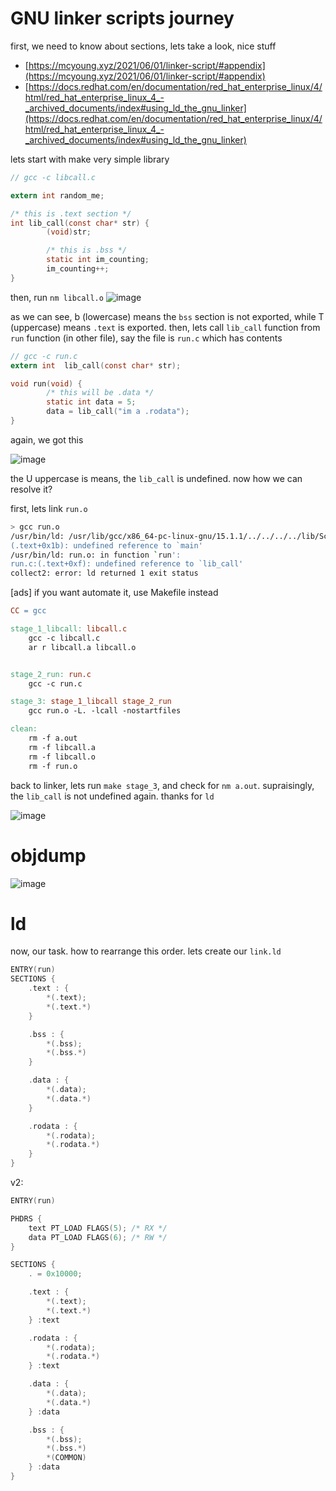 # GNU linker scripts journey

first, we need to know about sections, lets take a look, nice stuff

- [https://mcyoung.xyz/2021/06/01/linker-script/#appendix](https://mcyoung.xyz/2021/06/01/linker-script/#appendix)
- [https://docs.redhat.com/en/documentation/red_hat_enterprise_linux/4/html/red_hat_enterprise_linux_4_-_archived_documents/index#using_ld_the_gnu_linker](https://docs.redhat.com/en/documentation/red_hat_enterprise_linux/4/html/red_hat_enterprise_linux_4_-_archived_documents/index#using_ld_the_gnu_linker)

lets start with make very simple library

```c
// gcc -c libcall.c

extern int random_me;

/* this is .text section */
int lib_call(const char* str) {
        (void)str;

        /* this is .bss */
        static int im_counting;
        im_counting++;
}
```

then, run `nm libcall.o`
![image](/assets/7536e425e8a27c20b49228491904def3f58f23c9d9989eb537744c638817697c211122447ed8cbf5fed7e7f91648d019a4a19e6e8f35683fbfc0e5a0.png)

as we can see, b (lowercase) means the `bss` section is not exported, while T (uppercase) means `.text` is exported. then, lets call `lib_call` function from `run` function (in other file), say the file is `run.c` which has contents

```c
// gcc -c run.c
extern int  lib_call(const char* str);

void run(void) {
        /* this will be .data */
        static int data = 5;
        data = lib_call("im a .rodata");
}
```

again, we got this

![image](/assets/9d5ca7a30c57e872e52778eed34af90ddbfc56cbc1ec89b5bd73f75310a29996f4d23d9808827208f5fea5b8ed8662ee95b1c3a3637d63f816e3b146.png)

the U uppercase is means, the `lib_call` is undefined. now how we can resolve it?

first, lets link `run.o`
```sh
> gcc run.o
/usr/bin/ld: /usr/lib/gcc/x86_64-pc-linux-gnu/15.1.1/../../../../lib/Scrt1.o: in function `_start':
(.text+0x1b): undefined reference to `main'
/usr/bin/ld: run.o: in function `run':
run.c:(.text+0xf): undefined reference to `lib_call'
collect2: error: ld returned 1 exit status
```

[ads]
if you want automate it, use Makefile instead

```Makefile
CC = gcc

stage_1_libcall: libcall.c
	gcc -c libcall.c
	ar r libcall.a libcall.o


stage_2_run: run.c
	gcc -c run.c

stage_3: stage_1_libcall stage_2_run
	gcc run.o -L. -lcall -nostartfiles

clean:
	rm -f a.out
	rm -f libcall.a
	rm -f libcall.o
	rm -f run.o
```

back to linker, lets run `make stage_3`, and check for `nm a.out`. supraisingly, the `lib_call` is not undefined again. thanks for `ld`

![image](/assets/3d0ffb5e120f5d3030b8a5a715f0724c35c553ce1e7f3ce10e28c9200b1fef528e88be8384c81a129d10443ce9e1788295e86b5234b53df0c8aab4dc.png)

# objdump

![image](/assets/cd8d13d2935dc8fa5f9df1471b11c7cfec2585069abf1e84b70d84d253b97095a2b86e1052bd8f5ffcfb584997f8f968f3ee15b8ee34f548ffce1996.png)

# ld
now, our task. how to rearrange this order. lets create our `link.ld`

```c
ENTRY(run) 
SECTIONS {
    .text : {
        *(.text);
        *(.text.*)
    }

    .bss : {
        *(.bss);
        *(.bss.*)
    }

    .data : {
        *(.data);
        *(.data.*)
    }

    .rodata : {
        *(.rodata);
        *(.rodata.*)
    }
}
```

v2:
```c
ENTRY(run)

PHDRS {
    text PT_LOAD FLAGS(5); /* RX */
    data PT_LOAD FLAGS(6); /* RW */
}

SECTIONS {
    . = 0x10000;

    .text : {
        *(.text);
        *(.text.*)
    } :text

    .rodata : {
        *(.rodata);
        *(.rodata.*)
    } :text

    .data : {
        *(.data);
        *(.data.*)
    } :data

    .bss : {
        *(.bss);
        *(.bss.*)
        *(COMMON)
    } :data
}

```

